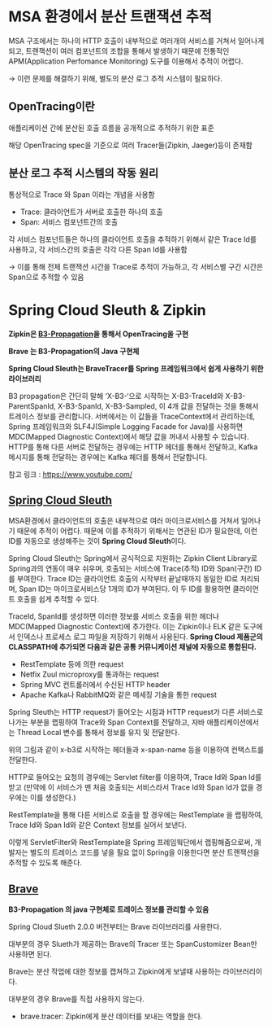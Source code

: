 # MSA 환경에서 분산 트랜잭션 추적

MSA 구조에서는 하나의 HTTP 호출이 내부적으로 여러개의 서비스를 거쳐서 일어나게 되고, 트랜잭션이 여러 컴포넌트의 조합을 통해서 발생하기 때문에 전통적인 APM(Application Perfomance Monitoring) 도구를 이용해서 추적이 어렵다.

→ 이런 문제를 해결하기 위해, 별도의 분산 로그 추적 시스템이 필요하다.

## OpenTracing이란

애플리케이션 간에 분산된 호출 흐름을 공개적으로 추적하기 위한 표준

해당 OpenTracing spec을 기준으로 여러 Tracer들(Zipkin, Jaeger)등이 존재함

## 분산 로그 추적 시스템의 작동 원리

통상적으로 Trace 와 Span 이라는 개념을 사용함

- Trace: 클라이언트가 서버로 호출한 하나의 호출
- Span: 서비스 컴포넌트간의 호출

각 서비스 컴포넌트들은 하나의 클라이언트 호출을 추적하기 위해서 같은 Trace Id를 사용하고, 각 서비스간의 호출은 각각 다른 Span Id를 사용함

→ 이를 통해 전체 트랜잭션 시간을 Trace로 추적이 가능하고, 각 서비스별 구간 시간은 Span으로 추적할 수 있음

# Spring Cloud Sleuth & Zipkin

**Zipkin은 [B3-Propagation](https://github.com/openzipkin/b3-propagation)을 통해서 OpenTracing을 구현**

**Brave 는 B3-Propagation의 Java 구현체**

**Spring Cloud Sleuth는 BraveTracer를 Spring 프레임워크에서 쉽게 사용하기 위한 라이브러리**

B3 propagation은 간단히 말해 ‘X-B3-‘으로 시작하는 X-B3-TraceId와 X-B3-ParentSpanId, X-B3-SpanId, X-B3-Sampled, 이 4개 값을 전달하는 것을 통해서 트레이스 정보를 관리합니다. 서버에서는 이 값들을 TraceContext에서 관리하는데, Spring 프레임워크와 SLF4J(Simple Logging Facade for Java)를 사용하면 MDC(Mapped Diagnostic Context)에서 해당 값을 꺼내서 사용할 수 있습니다. HTTP를 통해 다른 서버로 전달하는 경우에는 HTTP 헤더를 통해서 전달하고, Kafka 메시지를 통해 전달하는 경우에는 Kafka 헤더를 통해서 전달합니다.

참고 링크 : https://www.youtube.com/

## [Spring Cloud Sleuth](https://spring.io/projects/spring-cloud-sleuth)

MSA환경에서 클라이언트의 호출은 내부적으로 여러 마이크로서비스를 거쳐서 일어나기 때문에 추적이 어렵다. 때문에 이를 추적하기 위해서는 연관된 ID가 필요한데, 이런 ID를 자동으로 생성해주는 것이 **Spring Cloud Sleuth**이다.

Spring Cloud Sleuth는 Spring에서 공식적으로 지원하는 Zipkin Client Library로 Spring과의 연동이 매우 쉬우며, 호출되는 서비스에 Trace(추적) ID와 Span(구간) ID를 부여한다. Trace ID는 클라이언트 호출의 시작부터 끝날때까지 동일한 ID로 처리되며, Span ID는 마이크로서비스당 1개의 ID가 부여된다. 이 두 ID를 활용하면 클라이언트 호출을 쉽게 추적할 수 있다.

TraceId, SpanId를 생성하면 이러한 정보를 서비스 호출을 위한 헤더나 MDC(Mapped Diagnostic Context)에 추가한다. 이는 Zipkin이나 ELK 같은 도구에서 인덱스나 프로세스 로그 파일을 저장하기 위해서 사용된다. **Spring Cloud 제품군의 CLASSPATH에 추가되면 다음과 같은 공통 커뮤니케이션 채널에 자동으로 통합된다.**

- RestTemplate 등에 의한 request
- Netfix Zuul microproxy를 통과하는 request
- Spring MVC 컨트롤러에서 수신된 HTTP header
- Apache Kafka나 RabbitMQ와 같은 메세징 기술을 통한 request

Spring Sleuth는 HTTP request가 들어오는 시점과 HTTP request가 다른 서비스로 나가는 부분을 랩핑하여 Trace와 Span Context를 전달하고, 자바 애플리케이션에서는 Thread Local 변수를 통해서 정보를 유지 및 전달한다.

위의 그림과 같이 x-b3로 시작하는 헤더들과 x-span-name 등을 이용하여 컨택스트를 전달한다.

HTTP로 들어오는 요청의 경우에는 Servlet filter를 이용하여, Trace Id와 Span Id를 받고 (만약에 이 서비스가 맨 처음 호출되는 서비스라서 Trace Id와 Span Id가 없을 경우에는 이를 생성한다.)

RestTemplate을 통해 다른 서비스로 호출을 할 경우에는 RestTemplate 을 랩핑하여, Trace Id와 Span Id와 같은 Context 정보를 실어서 보낸다.

이렇게 ServletFilter와 RestTemplate을 Spring 프레임웍단에서 랩핑해줌으로써, 개발자는 별도의 트레이스 코드를 넣을 필요 없이 Spring을 이용한다면 분산 트랜잭션을 추적할 수 있도록 해준다.

## [Brave](https://github.com/openzipkin/brave)

**B3-Propagation 의 java 구현체로 트레이스 정보를 관리할 수 있음**

Spring Cloud Slueth 2.0.0 버전부터는 Brave 라이브러리를 사용한다.

대부분의 경우 Slueth가 제공하는 Brave의 Tracer 또는 SpanCustomizer Bean만 사용하면 된다.

Brave는 분산 작업에 대한 정보를 캡쳐하고 Zipkin에게 보낼때 사용하는 라이브러리이다.

대부분의 경우 Brave를 직접 사용하지 않는다.

- brave.tracer: Zipkin에게 분산 데이터를 보내는 역할을 한다.